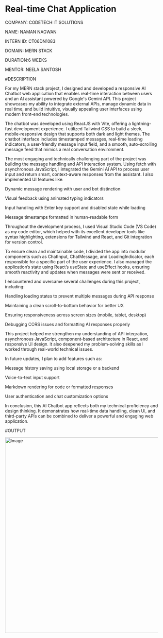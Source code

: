 # Real-time Chat Application

COMPANY: CODETECH IT SOLUTIONS

NAME: NAMAN NAGWAN

INTERN ID: CT06DN1083

DOMAIN: MERN STACK

DURATION:6 WEEKS

MENTOR: NEELA SANTOSH


#DESCRIPTION



For my MERN stack project, I designed and developed a responsive AI Chatbot web application that enables real-time interaction between users and an AI assistant powered by Google's Gemini API. This project showcases my ability to integrate external APIs, manage dynamic data in real time, and build intuitive, visually appealing user interfaces using modern front-end technologies.

The chatbot was developed using ReactJS with Vite, offering a lightning-fast development experience. I utilized Tailwind CSS to build a sleek, mobile-responsive design that supports both dark and light themes. The chatbot interface includes timestamped messages, real-time loading indicators, a user-friendly message input field, and a smooth, auto-scrolling message feed that mimics a real conversation environment.

The most engaging and technically challenging part of the project was building the message handling and API interaction system. Using fetch with asynchronous JavaScript, I integrated the Gemini AI API to process user input and return smart, context-aware responses from the assistant. I also implemented UI features like:

Dynamic message rendering with user and bot distinction

Visual feedback using animated typing indicators

Input handling with Enter key support and disabled state while loading

Message timestamps formatted in human-readable form

Throughout the development process, I used Visual Studio Code (VS Code) as my code editor, which helped with its excellent developer tools like syntax highlighting, extensions for Tailwind and React, and Git integration for version control.

To ensure clean and maintainable code, I divided the app into modular components such as ChatInput, ChatMessage, and LoadingIndicator, each responsible for a specific part of the user experience. I also managed the application’s state using React’s useState and useEffect hooks, ensuring smooth reactivity and updates when messages were sent or received.

I encountered and overcame several challenges during this project, including:

Handling loading states to prevent multiple messages during API response

Maintaining a clean scroll-to-bottom behavior for better UX

Ensuring responsiveness across screen sizes (mobile, tablet, desktop)

Debugging CORS issues and formatting AI responses properly

This project helped me strengthen my understanding of API integration, asynchronous JavaScript, component-based architecture in React, and responsive UI design. It also deepened my problem-solving skills as I worked through real-world technical issues.

In future updates, I plan to add features such as:

Message history saving using local storage or a backend

Voice-to-text input support

Markdown rendering for code or formatted responses

User authentication and chat customization options

In conclusion, this AI Chatbot app reflects both my technical proficiency and design thinking. It demonstrates how real-time data handling, clean UI, and third-party APIs can be combined to deliver a powerful and engaging web application.

#OUTPUT

<img width="1366" height="644" alt="Image" src="https://github.com/user-attachments/assets/f2478fa8-30fd-4201-9457-035828283105" />
 
